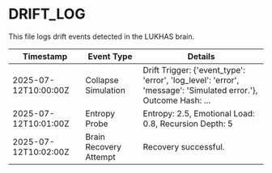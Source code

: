 # DRIFT_LOG

This file logs drift events detected in the LUKHAS brain.

| Timestamp | Event Type | Details |
| --- | --- | --- |
| 2025-07-12T10:00:00Z | Collapse Simulation | Drift Trigger: {'event_type': 'error', 'log_level': 'error', 'message': 'Simulated error.'}, Outcome Hash: ... |
| 2025-07-12T10:01:00Z | Entropy Probe | Entropy: 2.5, Emotional Load: 0.8, Recursion Depth: 5 |
| 2025-07-12T10:02:00Z | Brain Recovery Attempt | Recovery successful. |
